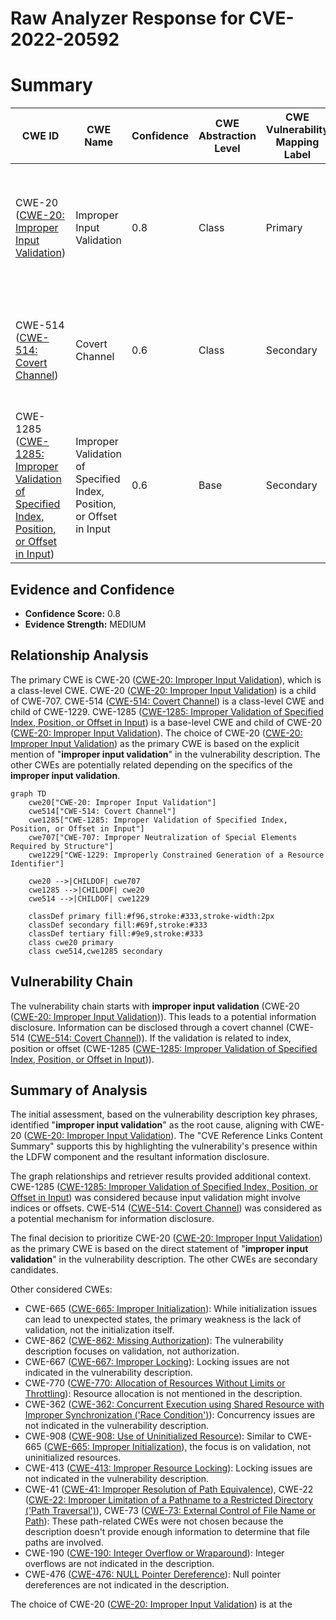# Raw Analyzer Response for CVE-2022-20592

# Summary
| CWE ID | CWE Name | Confidence | CWE Abstraction Level | CWE Vulnerability Mapping Label | CWE-Vulnerability Mapping Notes |
|---|---|---|---|---|---|
| CWE-20 ([CWE-20: Improper Input Validation](https://cwe.mitre.org/data/definitions/20.html)) | Improper Input Validation | 0.8 | Class | Primary | Allowed-with-Review, The vulnerability description explicitly states "**improper input validation**". |
| CWE-514 ([CWE-514: Covert Channel](https://cwe.mitre.org/data/definitions/514.html)) | Covert Channel | 0.6 | Class | Secondary | Allowed-with-Review, Information disclosure can occur through a covert channel. |
| CWE-1285 ([CWE-1285: Improper Validation of Specified Index, Position, or Offset in Input](https://cwe.mitre.org/data/definitions/1285.html)) | Improper Validation of Specified Index, Position, or Offset in Input | 0.6 | Base | Secondary | Allowed, if the input validation relates to index, position or offset. |

## Evidence and Confidence

*   **Confidence Score:** 0.8
*   **Evidence Strength:** MEDIUM

## Relationship Analysis
The primary CWE is CWE-20 ([CWE-20: Improper Input Validation](https://cwe.mitre.org/data/definitions/20.html)), which is a class-level CWE. CWE-20 ([CWE-20: Improper Input Validation](https://cwe.mitre.org/data/definitions/20.html)) is a child of CWE-707. CWE-514 ([CWE-514: Covert Channel](https://cwe.mitre.org/data/definitions/514.html)) is a class-level CWE and child of CWE-1229. CWE-1285 ([CWE-1285: Improper Validation of Specified Index, Position, or Offset in Input](https://cwe.mitre.org/data/definitions/1285.html)) is a base-level CWE and child of CWE-20 ([CWE-20: Improper Input Validation](https://cwe.mitre.org/data/definitions/20.html)). The choice of CWE-20 ([CWE-20: Improper Input Validation](https://cwe.mitre.org/data/definitions/20.html)) as the primary CWE is based on the explicit mention of "**improper input validation**" in the vulnerability description. The other CWEs are potentially related depending on the specifics of the **improper input validation**.

```mermaid
graph TD
    cwe20["CWE-20: Improper Input Validation"]
    cwe514["CWE-514: Covert Channel"]
    cwe1285["CWE-1285: Improper Validation of Specified Index, Position, or Offset in Input"]
    cwe707["CWE-707: Improper Neutralization of Special Elements Required by Structure"]
    cwe1229["CWE-1229: Improperly Constrained Generation of a Resource Identifier"]

    cwe20 -->|CHILDOF| cwe707
    cwe1285 -->|CHILDOF| cwe20
    cwe514 -->|CHILDOF| cwe1229

    classDef primary fill:#f96,stroke:#333,stroke-width:2px
    classDef secondary fill:#69f,stroke:#333
    classDef tertiary fill:#9e9,stroke:#333
    class cwe20 primary
    class cwe514,cwe1285 secondary
```

## Vulnerability Chain
The vulnerability chain starts with **improper input validation** (CWE-20 ([CWE-20: Improper Input Validation](https://cwe.mitre.org/data/definitions/20.html))). This leads to a potential information disclosure. Information can be disclosed through a covert channel (CWE-514 ([CWE-514: Covert Channel](https://cwe.mitre.org/data/definitions/514.html))). If the validation is related to index, position or offset (CWE-1285 ([CWE-1285: Improper Validation of Specified Index, Position, or Offset in Input](https://cwe.mitre.org/data/definitions/1285.html))).

## Summary of Analysis
The initial assessment, based on the vulnerability description key phrases, identified "**improper input validation**" as the root cause, aligning with CWE-20 ([CWE-20: Improper Input Validation](https://cwe.mitre.org/data/definitions/20.html)). The "CVE Reference Links Content Summary" supports this by highlighting the vulnerability's presence within the LDFW component and the resultant information disclosure.

The graph relationships and retriever results provided additional context. CWE-1285 ([CWE-1285: Improper Validation of Specified Index, Position, or Offset in Input](https://cwe.mitre.org/data/definitions/1285.html)) was considered because input validation might involve indices or offsets. CWE-514 ([CWE-514: Covert Channel](https://cwe.mitre.org/data/definitions/514.html)) was considered as a potential mechanism for information disclosure.

The final decision to prioritize CWE-20 ([CWE-20: Improper Input Validation](https://cwe.mitre.org/data/definitions/20.html)) as the primary CWE is based on the direct statement of "**improper input validation**" in the vulnerability description. The other CWEs are secondary candidates.

Other considered CWEs:

*   CWE-665 ([CWE-665: Improper Initialization](https://cwe.mitre.org/data/definitions/665.html)): While initialization issues can lead to unexpected states, the primary weakness is the lack of validation, not the initialization itself.
*   CWE-862 ([CWE-862: Missing Authorization](https://cwe.mitre.org/data/definitions/862.html)): The vulnerability description focuses on validation, not authorization.
*   CWE-667 ([CWE-667: Improper Locking](https://cwe.mitre.org/data/definitions/667.html)): Locking issues are not indicated in the vulnerability description.
*   CWE-770 ([CWE-770: Allocation of Resources Without Limits or Throttling](https://cwe.mitre.org/data/definitions/770.html)): Resource allocation is not mentioned in the description.
*   CWE-362 ([CWE-362: Concurrent Execution using Shared Resource with Improper Synchronization ('Race Condition')](https://cwe.mitre.org/data/definitions/362.html)): Concurrency issues are not indicated in the vulnerability description.
*   CWE-908 ([CWE-908: Use of Uninitialized Resource](https://cwe.mitre.org/data/definitions/908.html)): Similar to CWE-665 ([CWE-665: Improper Initialization](https://cwe.mitre.org/data/definitions/665.html)), the focus is on validation, not uninitialized resources.
*   CWE-413 ([CWE-413: Improper Resource Locking](https://cwe.mitre.org/data/definitions/413.html)): Locking issues are not indicated in the vulnerability description.
*   CWE-41 ([CWE-41: Improper Resolution of Path Equivalence](https://cwe.mitre.org/data/definitions/41.html)), CWE-22 ([CWE-22: Improper Limitation of a Pathname to a Restricted Directory ('Path Traversal')](https://cwe.mitre.org/data/definitions/22.html)), CWE-73 ([CWE-73: External Control of File Name or Path](https://cwe.mitre.org/data/definitions/73.html)): These path-related CWEs were not chosen because the description doesn't provide enough information to determine that file paths are involved.
*   CWE-190 ([CWE-190: Integer Overflow or Wraparound](https://cwe.mitre.org/data/definitions/190.html)): Integer overflows are not indicated in the description.
*   CWE-476 ([CWE-476: NULL Pointer Dereference](https://cwe.mitre.org/data/definitions/476.html)): Null pointer dereferences are not indicated in the description.

The choice of CWE-20 ([CWE-20: Improper Input Validation](https://cwe.mitre.org/data/definitions/20.html)) is at the